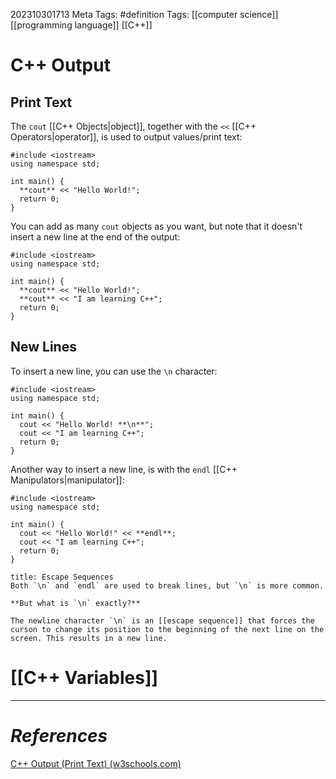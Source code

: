 202310301713
Meta Tags: #definition 
Tags: [[computer science]] [[programming language]] [[C++]] 

# C++ Output

## Print Text

The `cout` [[C++ Objects|object]], together with the `<<` [[C++ Operators|operator]], is used to output values/print text:
```
#include <iostream>  
using namespace std;  
  
int main() {  
  **cout** << "Hello World!";  
  return 0;  
}
```
You can add as many `cout` objects as you want, but note that it doesn't insert a new line at the end of the output:
```
#include <iostream>  
using namespace std;  
  
int main() {  
  **cout** << "Hello World!";  
  **cout** << "I am learning C++";  
  return 0;  
}
```

## New Lines

To insert a new line, you can use the `\n` character:
```
#include <iostream>  
using namespace std;  
  
int main() {  
  cout << "Hello World! **\n**";  
  cout << "I am learning C++";  
  return 0;  
}
```
Another way to insert a new line, is with the `endl` [[C++ Manipulators|manipulator]]:
```
#include <iostream>  
using namespace std;  
  
int main() {  
  cout << "Hello World!" << **endl**;  
  cout << "I am learning C++";  
  return 0;  
}
```

```ad-seealso
title: Escape Sequences
Both `\n` and `endl` are used to break lines, but `\n` is more common.

**But what is `\n` exactly?**

The newline character `\n` is an [[escape sequence]] that forces the curson to change its position to the beginning of the next line on the screen. This results in a new line.
```

# [[C++ Variables]]
---
# *References*

[C++ Output (Print Text) (w3schools.com)](https://www.w3schools.com/cpp/cpp_output.asp)
